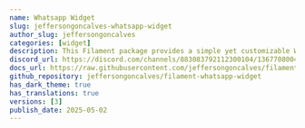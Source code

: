 ```yaml
---
name: Whatsapp Widget
slug: jeffersongoncalves-whatsapp-widget
author_slug: jeffersongoncalves
categories: [widget]
description: This Filament package provides a simple yet customizable WhatsApp widget for your website.
discord_url: https://discord.com/channels/883083792112300104/1367708004266410054
docs_url: https://raw.githubusercontent.com/jeffersongoncalves/filament-whatsapp-widget/master/README.md
github_repository: jeffersongoncalves/filament-whatsapp-widget
has_dark_theme: true
has_translations: true
versions: [3]
publish_date: 2025-05-02
---
```


